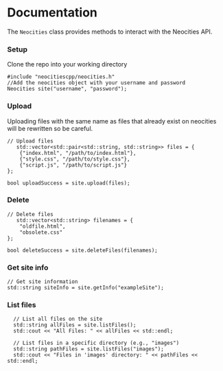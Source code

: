 
Documentation
=============================

The `Neocities` class provides methods to interact with the Neocities API. 
### Setup
Clone the repo into your working directory

    #include "neocitiescpp/neocities.h"
    //Add the neocities object with your username and password
    Neocities site("username", "password");

### Upload
Uploading files with the same name as files that already exist on neocities will be rewritten so be careful.

    // Upload files
       std::vector<std::pair<std::string, std::string>> files = {
    	{"index.html", "/path/to/index.html"},
    	{"style.css", "/path/to/style.css"},
    	{"script.js", "/path/to/script.js"}
    };
    
    bool uploadSuccess = site.upload(files);

### Delete    
    
    // Delete files
	   std::vector<std::string> filenames = {
		"oldfile.html",
		"obsolete.css"
	};
	
    bool deleteSuccess = site.deleteFiles(filenames);
    
### Get site info    
    
    // Get site information
    std::string siteInfo = site.getInfo("exampleSite");

### List files    

      // List all files on the site
      std::string allFiles = site.listFiles();
      std::cout << "All Files: " << allFiles << std::endl;
      
      // List files in a specific directory (e.g., "images")
      std::string pathFiles = site.listFiles("images");
      std::cout << "Files in 'images' directory: " << pathFiles << std::endl;

    
